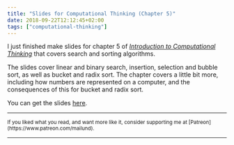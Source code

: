 ```yaml
---
title: "Slides for Computational Thinking (Chapter 5)"
date: 2018-09-22T12:12:45+02:00
tags: ["computational-thinking"]
---
```


I just finished make slides for chapter 5 of [*Introduction to Computational Thinking*](https://leanpub.com/comp-thinking) that covers search and sorting algorithms.

The slides cover linear and binary search, insertion, selection and bubble sort, as well as bucket and radix sort. The chapter covers a little bit more, including how numbers are represented on a computer, and the consequences of this for bucket and radix sort.

You can get the slides [here](https://github.com/mailund/compthink/tree/master/slides/Chapter%205%20-Searching%20and%20Sorting).

<hr/>
<small>If you liked what you read, and want more like it, consider supporting me at [Patreon](https://www.patreon.com/mailund).</small>
<hr/>

